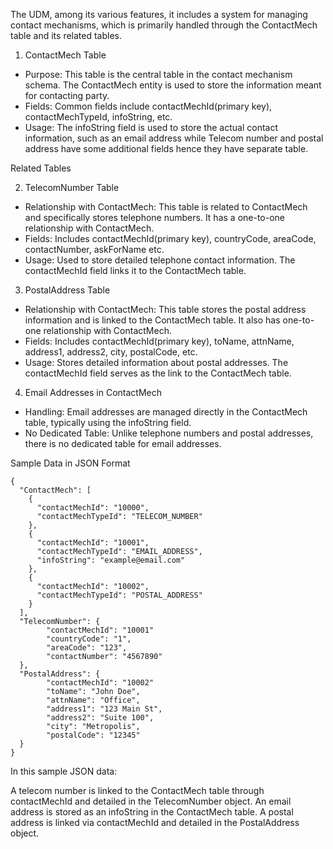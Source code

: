 The UDM, among its various features, it includes a system for managing contact mechanisms, which is primarily handled through the ContactMech table and its related tables.

1. ContactMech Table
* Purpose: This table is the central table in the contact mechanism schema. The ContactMech entity is used to store the information meant for contacting party.
* Fields: Common fields include contactMechId(primary key), contactMechTypeId, infoString, etc.
* Usage: The infoString field is used to store the actual contact information, such as an email address while Telecom number and postal address have some additional fields hence they have separate table.

Related Tables

2. TelecomNumber Table

* Relationship with ContactMech: This table is related to ContactMech and specifically stores telephone numbers. It has a one-to-one relationship with ContactMech.
* Fields: Includes contactMechId(primary key), countryCode, areaCode, contactNumber, askForName etc.
* Usage: Used to store detailed telephone contact information. The contactMechId field links it to the ContactMech table.

3. PostalAddress Table
* Relationship with ContactMech: This table stores the postal address information and is linked to the ContactMech table. It also has one-to-one relationship with ContactMech.
* Fields: Includes contactMechId(primary key), toName, attnName, address1, address2, city, postalCode, etc.
* Usage: Stores detailed information about postal addresses. The contactMechId field serves as the link to the ContactMech table.

4. Email Addresses in ContactMech
* Handling: Email addresses are managed directly in the ContactMech table, typically using the infoString field.
* No Dedicated Table: Unlike telephone numbers and postal addresses, there is no dedicated table for email addresses.

Sample Data in JSON Format

```
{
  "ContactMech": [
    {
      "contactMechId": "10000",
      "contactMechTypeId": "TELECOM_NUMBER"
    },
    {
      "contactMechId": "10001",
      "contactMechTypeId": "EMAIL_ADDRESS",
      "infoString": "example@email.com"
    },
    {
      "contactMechId": "10002",
      "contactMechTypeId": "POSTAL_ADDRESS"
    }
  ],
  "TelecomNumber": {
        "contactMechId": "10001"
        "countryCode": "1",
        "areaCode": "123",
        "contactNumber": "4567890"
  },
  "PostalAddress": {
        "contactMechId": "10002"
        "toName": "John Doe",
        "attnName": "Office",
        "address1": "123 Main St",
        "address2": "Suite 100",
        "city": "Metropolis",
        "postalCode": "12345"
  }
}

```

In this sample JSON data:

A telecom number is linked to the ContactMech table through contactMechId and detailed in the TelecomNumber object.
An email address is stored as an infoString in the ContactMech table.
A postal address is linked via contactMechId and detailed in the PostalAddress object.
